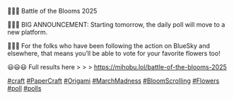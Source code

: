 💐💐💐 Battle of the Blooms 2025

🌹🌹🌹 BIG ANNOUNCEMENT: Starting tomorrow, the daily poll will move to a new platform.

🦋🦋🦋 For the folks who have been following the action on BlueSky and elsewhere, that means you’ll be able to vote for your favorite flowers too!

😃😃😃 Full results here &gt; &gt; &gt; [<span class="invisible">https://</span><span class="ellipsis">mihobu.lol/battle-of-the-bloom</span><span class="invisible">s-2025</span>](https://mihobu.lol/battle-of-the-blooms-2025)

[\#<span>craft</span>](https://social.lol/tags/craft) [\#<span>PaperCraft</span>](https://social.lol/tags/PaperCraft) [\#<span>Origami</span>](https://social.lol/tags/Origami) [\#<span>MarchMadness</span>](https://social.lol/tags/MarchMadness) [\#<span>BloomScrolling</span>](https://social.lol/tags/BloomScrolling) [\#<span>Flowers</span>](https://social.lol/tags/Flowers) [\#<span>poll</span>](https://social.lol/tags/poll) [\#<span>polls</span>](https://social.lol/tags/polls)